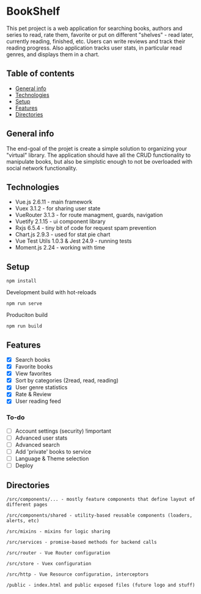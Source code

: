 # BookShelf

This pet project is a web application for searching books, authors and series to read, rate them, favorite or put on different "shelves" - read later, currently reading, finished, etc. Users can write reviews and track their reading progress. Also application tracks user stats, in particular read genres, and displays them in a chart.

## Table of contents

- [General info](#general-info)
- [Technologies](#technologies)
- [Setup](#setup)
- [Features](#features)
- [Directories](#directories)

## General info

The end-goal of the projet is create a simple solution to organizing your "virtual" library. The application should have all the CRUD functionality to manipulate books, but also be simplstic enough to not be overloaded with social network functionality.

## Technologies

- Vue.js 2.6.11 - main framework
- Vuex 3.1.2 - for sharing user state
- VueRouter 3.1.3 - for route managment, guards, navigation
- Vuetify 2.1.15 - ui component library
- Rxjs 6.5.4 - tiny bit of code for request spam prevention
- Chart.js 2.9.3 - used for stat pie chart
- Vue Test Utils 1.0.3 & Jest 24.9 - running tests
- Moment.js 2.24 - working with time

## Setup

```
npm install
```

Development build with hot-reloads

```
npm run serve
```

Produciton build

```
npm run build
```

## Features

- [x] Search books
- [x] Favorite books
- [x] View favorites
- [x] Sort by categories (2read, read, reading)
- [x] User genre statistics
- [x] Rate & Review
- [x] User reading feed

### To-do

- [ ] Account settings (security) !important
- [ ] Advanced user stats
- [ ] Advanced search
- [ ] Add 'private' books to service
- [ ] Language & Theme selection
- [ ] Deploy

## Directories

```
/src/components/... - mostly feature components that define layout of different pages
```

```
/src/components/shared - utility-based reusable components (loaders, alerts, etc)
```

```
/src/mixins - mixins for logic sharing
```

```
/src/services - promise-based methods for backend calls
```

```
/src/router - Vue Router configuration
```

```
/src/store - Vuex configuration
```

```
/src/http - Vue Resource configuration, interceptors
```

```
/public - index.html and public exposed files (future logo and stuff)
```
